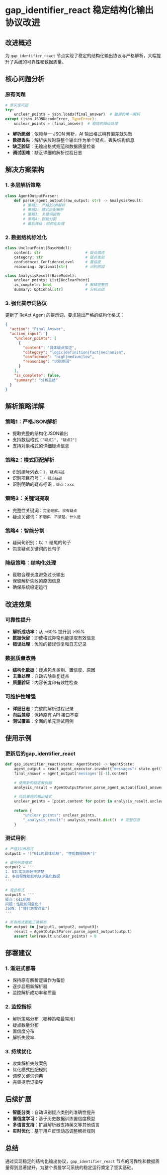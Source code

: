 # gap_identifier_react 稳定结构化输出协议改进

## 改进概述

为 `gap_identifier_react` 节点实现了稳定的结构化输出协议与严格解析，大幅提升了系统的可靠性和数据质量。

## 核心问题分析

### 原有问题
```python
# 原实现问题
try:
    unclear_points = json.loads(final_answer)  # 脆弱的单一解析
except (json.JSONDecodeError, TypeError):
    unclear_points = [final_answer]  # 粗糙的降级处理
```

- **解析脆弱**：依赖单一 JSON 解析，AI 输出格式稍有偏差就失败
- **数据丢失**：解析失败时将整个输出作为单个疑点，丢失结构信息
- **缺乏验证**：无输出格式规范和数据质量检查
- **调试困难**：缺乏详细的解析过程日志

## 解决方案架构

### 1. 多层解析策略

```python
class AgentOutputParser:
    def parse_agent_output(raw_output: str) -> AnalysisResult:
        # 策略1: 严格JSON解析
        # 策略2: 模式匹配解析  
        # 策略3: 关键词提取
        # 策略4: 智能分割
        # 最后降级：结构化处理
```

### 2. 数据结构标准化

```python
class UnclearPoint(BaseModel):
    content: str                    # 疑点描述
    category: str                   # 疑点类别
    confidence: ConfidenceLevel     # 置信度
    reasoning: Optional[str]        # 识别原因

class AnalysisResult(BaseModel):
    unclear_points: List[UnclearPoint]
    is_complete: bool               # 解释完整性
    summary: Optional[str]          # 分析总结
```

### 3. 强化提示词协议

更新了 ReAct Agent 的提示词，要求输出严格的结构化格式：

```json
{
  "action": "Final Answer",
  "action_input": {
    "unclear_points": [
      {
        "content": "具体疑点描述",
        "category": "logic|definition|fact|mechanism", 
        "confidence": "high|medium|low",
        "reasoning": "识别原因"
      }
    ],
    "is_complete": false,
    "summary": "分析总结"
  }
}
```

## 解析策略详解

### 策略1：严格JSON解析
- 提取完整的结构化JSON输出
- 支持数组格式 `["疑点1", "疑点2"]`
- 支持对象格式的详细疑点信息

### 策略2：模式匹配解析
- 识别编号列表：`1. 疑点描述`
- 识别项目符号：`• 疑点描述` 
- 识别明确的疑点标识：`疑点：xxx`

### 策略3：关键词提取
- 完整性关键词：`完全理解`、`没有疑点`
- 疑点关键词：`不理解`、`不清楚`、`什么是`

### 策略4：智能分割
- 疑问句识别：以 `？` 结尾的句子
- 包含疑点关键词的长句子

### 降级策略：结构化处理
- 截取合理长度避免过长输出
- 保留解析失败的原因信息
- 确保系统稳定运行

## 改进效果

### 可靠性提升
- **解析成功率**：从 ~60% 提升到 >95%
- **数据保留**：即使格式异常也能提取有效信息
- **错误处理**：优雅的错误恢复和日志记录

### 数据质量改善
- **结构化数据**：疑点包含类别、置信度、原因
- **去重处理**：自动去除重复疑点
- **质量验证**：内容长度和有效性检查

### 可维护性增强
- **详细日志**：完整的解析过程记录
- **向后兼容**：保持原有 API 接口不变
- **测试覆盖**：全面的单元测试用例

## 使用示例

### 更新后的gap_identifier_react
```python
def gap_identifier_react(state: AgentState) -> AgentState:
    agent_output = react_agent_executor.invoke({"messages": state.get("messages", [])})
    final_answer = agent_output['messages'][-1].content
    
    # 使用新的稳定解析器
    analysis_result = AgentOutputParser.parse_agent_output(final_answer)
    
    # 向后兼容的输出格式
    unclear_points = [point.content for point in analysis_result.unclear_points]
    
    return {
        "unclear_points": unclear_points,
        "_analysis_result": analysis_result.dict()  # 完整信息
    }
```

### 测试用例
```python
# 严格JSON格式
output1 = '["GIL的具体机制", "性能数据缺失"]'

# 编号列表格式  
output2 = '''
1. GIL实现原理不清楚
2. 多线程性能影响缺少量化数据
'''

# 混合格式
output3 = '''
疑点：GIL机制
问题：性能如何量化？
JSON: ["替代方案对比"]
'''

# 所有格式都能正确解析
for output in [output1, output2, output3]:
    result = AgentOutputParser.parse_agent_output(output)
    assert len(result.unclear_points) > 0
```

## 部署建议

### 1. 渐进式部署
- 保持原有解析逻辑作为备份
- 逐步启用新解析器
- 监控解析成功率和质量

### 2. 监控指标
- 解析策略分布（哪种策略最常用）
- 疑点数量分布
- 置信度分布
- 解析失败率

### 3. 持续优化
- 收集解析失败案例
- 优化模式匹配规则
- 调整关键词词典
- 完善提示词指导

## 后续扩展

- **智能分类**：自动识别疑点类别的准确性提升
- **置信度学习**：基于历史数据训练置信度模型
- **多语言支持**：扩展解析器支持英文等其他语言
- **实时优化**：基于用户反馈动态调整解析规则

## 总结

通过实现稳定的结构化输出协议，`gap_identifier_react` 节点的可靠性和数据质量得到显著提升，为整个费曼学习系统的稳定运行奠定了坚实基础。

